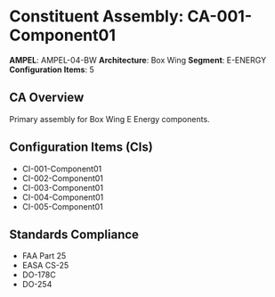 # Constituent Assembly: CA-001-Component01

**AMPEL**: AMPEL-04-BW
**Architecture**: Box Wing
**Segment**: E-ENERGY
**Configuration Items**: 5

## CA Overview
Primary assembly for Box Wing E Energy components.

## Configuration Items (CIs)
- CI-001-Component01
- CI-002-Component01
- CI-003-Component01
- CI-004-Component01
- CI-005-Component01

## Standards Compliance
- FAA Part 25
- EASA CS-25
- DO-178C
- DO-254
